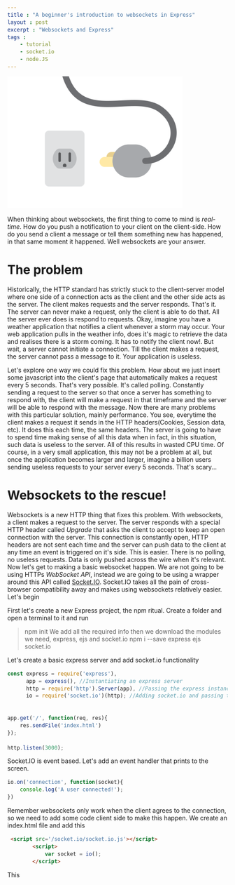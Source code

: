 ```yaml
---
title : "A beginner's introduction to websockets in Express"
layout : post
excerpt : "Websockets and Express"
tags : 
    - tutorial
    - socket.io
    - node.JS
---
```

![websockets](/assets/image/websocket-heading.gif)


When thinking about websockets, the first thing to come to mind is *real-time*. How do you push a notification
to your client on the client-side. How do you send a client a message or tell them something new has happened, in that same moment it happened. Well websockets are your answer.


# The problem
Historically, the HTTP standard has strictly stuck to the client-server model where one side of a connection acts as the client and the other side acts as the server. The client makes requests and the server responds. That's it. The server can never make a request, only the client is able to do that. All the server ever does is respond to requests. Okay, imagine you have a weather application that notifies a client whenever a storm may occur. Your web application pulls in the weather info, does it's magic to retrieve the data and realises there is a storm coming. It has to notify the client now!. But wait, a server cannot initiate a connection. Till the client makes a request, the server cannot pass a message to it. Your application is useless.

Let's explore one way we could fix this problem. How about we just insert some javascript into the client's page that automatically makes a request every 5 seconds. That's very possible. It's called polling. Constantly sending a request to the server so that once a server has something to respond with, the client will make a request in that timeframe and the server will be able to respond with the message. Now there are many problems with this particular solution, mainly performance. You see, everytime the client makes a request 
it sends in the HTTP headers(Cookies, Session data, etc). It does this each time, the same headers. The server is going to have to spend time making sense of all this data when in fact, in this situation, such data is useless to the server. All of this results in wasted CPU time. Of course, in a very small application, this may not be a problem at all, but once the application becomes larger and larger, imagine a billion users sending useless requests to your server every 5 seconds. That's scary...


# Websockets to the rescue!
Websockets is a new HTTP thing that fixes this problem. With websockets, a client makes a request to the server. The server responds with a special HTTP header called *Upgrade* that asks the client to accept to keep an open connection with the server. This connection is constantly open, HTTP headers are not sent each time and the server can push data to the client at any time an event is triggered on it's side. This is easier. There is no polling, no useless requests. Data is only pushed across the wire when it's relevant. Now let's get to making a basic websocket happen. We are not going to be using HTTPs *WebSocket API*, instead we are going to be using a wrapper around this API called [Socket.IO](https://socket.io). Socket.IO takes all the pain of cross-browser compatibility away and makes using websockets relatively easier. Let's begin


First let's create a new Express project, the npm ritual. Create a folder and open a terminal to it and run
> npm init
We add all the required info then we download the modules we need, express, ejs and socket.io
> npm i --save express ejs socket.io

Let's create a basic express server and add socket.io functionality
``` javascript
const express = require('express'),
	  app = express(), //Instantiating an express server
	  http = require('http').Server(app), //Passing the express instance to http
	  io = require('socket.io')(http); //Adding socket.io and passing the http object as an argument


app.get('/', function(req, res){
	res.sendFile('index.html')
});

http.listen(3000);
```

Socket.IO is event based. Let's add an event handler that prints to the screen.

```javascript
io.on('connection', function(socket){
    console.log('A user connected!');
})
```

Remember websockets only work when the client agrees to the connection, so we need to add some code client side to make this happen. We create an index.html file and add this

```html
 <script src='/socket.io/socket.io.js'></script>
        <script>
            var socket = io();
        </script>
```

This         